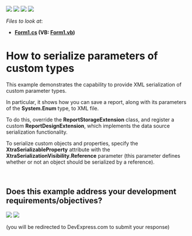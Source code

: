 <!-- default badges list -->
![](https://img.shields.io/endpoint?url=https://codecentral.devexpress.com/api/v1/VersionRange/128603236/13.1.4%2B)
[![](https://img.shields.io/badge/Open_in_DevExpress_Support_Center-FF7200?style=flat-square&logo=DevExpress&logoColor=white)](https://supportcenter.devexpress.com/ticket/details/E3186)
[![](https://img.shields.io/badge/📖_How_to_use_DevExpress_Examples-e9f6fc?style=flat-square)](https://docs.devexpress.com/GeneralInformation/403183)
[![](https://img.shields.io/badge/💬_Leave_Feedback-feecdd?style=flat-square)](#does-this-example-address-your-development-requirementsobjectives)
<!-- default badges end -->
<!-- default file list -->
*Files to look at*:

* **[Form1.cs](./CS/Form1.cs) (VB: [Form1.vb](./VB/Form1.vb))**
<!-- default file list end -->
# How to serialize parameters of custom types


<p>This example demonstrates the capability to provide XML serialization of custom parameter types.</p><p>In particular, it shows how you can save a report, along with its parameters of the <strong>System.Enum</strong> type, to XML file.</p><p>To do this, override the <strong>ReportStorageExtension</strong> class, and register a custom <strong>ReportDesignExtension</strong>, which implements the data source serialization functionality.</p><p>To serialize custom objects and properties, specify the <strong>XtraSerializ</strong><strong>ableProperty</strong> attribute with the <strong>XtraSerializationVisibility.Reference</strong> parameter (this parameter defines whether or not an object should be serialized by a reference).</p>

<br/>


<!-- feedback -->
## Does this example address your development requirements/objectives?

[<img src="https://www.devexpress.com/support/examples/i/yes-button.svg"/>](https://www.devexpress.com/support/examples/survey.xml?utm_source=github&utm_campaign=reporting-winforms-parameter-custom-type-serialization&~~~was_helpful=yes) [<img src="https://www.devexpress.com/support/examples/i/no-button.svg"/>](https://www.devexpress.com/support/examples/survey.xml?utm_source=github&utm_campaign=reporting-winforms-parameter-custom-type-serialization&~~~was_helpful=no)

(you will be redirected to DevExpress.com to submit your response)
<!-- feedback end -->
